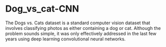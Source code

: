 # Dog_vs_cat-CNN
The Dogs vs. Cats dataset is a standard computer vision dataset that involves classifying photos as either containing a dog or cat. Although the problem sounds simple, it was only effectively addressed in the last few years using deep learning convolutional neural networks.
